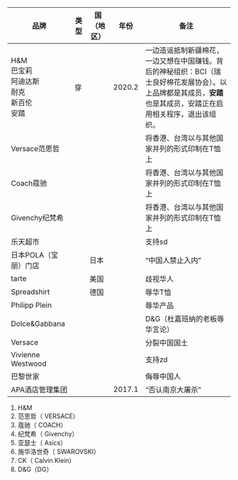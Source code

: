 

| 品牌                                                         | 类型 | 国（地区） | 年份   | 备注                                                         |
| ------------------------------------------------------------ | ---- | ---------- | ------ | ------------------------------------------------------------ |
| H&M  <br />巴宝莉<br />阿迪达斯<br />耐克<br />新百伦<br />安踏 | 穿   |            | 2020.2 | 一边造谣抵制新疆棉花，一边又想在中国赚钱。背后的神秘组织：BCI（瑞士良好棉花发展协会）。以上品牌都是其成员，**安踏**也是其成员，安踏正在启用相关程序，退出该组织。 |
| Versace范思哲                                                |      |            |        | 将香港、台湾以与其他国家并列的形式印制在T恤上                |
| Coach蔻驰                                                    |      |            |        | 将香港、台湾以与其他国家并列的形式印制在T恤上                |
| Givenchy纪梵希                                               |      |            |        | 将香港、台湾以与其他国家并列的形式印制在T恤上                |
| 乐天超市                                                     |      |            |        | 支持sd                                                       |
| 日本POLA（宝丽）门店                                         |      | 日本       |        | “中国人禁止入内”                                             |
| tarte                                                        |      | 美国       |        | 歧视华人                                                     |
| Spreadshirt                                                  |      | 德国       |        | 辱华T恤                                                      |
| Philipp Plein                                                |      |            |        | 辱华产品                                                     |
| Dolce&Gabbana                                                |      |            |        | D&G（杜嘉班纳的老板辱华言论）                                |
| Versace                                                      |      |            |        | 分裂中国国土                                                 |
| Vivienne Westwood                                            |      |            |        | 支持zd                                                       |
| 巴黎世家                                                     |      |            |        | 侮辱中国人                                                   |
| APA酒店管理集团                                              |      |            | 2017.1 | “否认南京大屠杀”                                             |



1. H&M
2. 范思哲（ VERSACE）
3. 蔻驰（ COACH）
4. 纪梵希（ Givenchy）
5. 亚瑟士（ Asics）
6. 施华洛世奇（ SWAROVSKI）
7. CK（ Calvin Klein）
8. D&G（DG）
